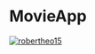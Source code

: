 # MovieApp

[![robertheo15](https://circleci.com/gh/robertheo15/MovieApp.svg?style=svg)](https:git//circleci.com/gh/robertheo15/MovieApp)